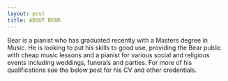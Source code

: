 ```yaml
---
layout: post
title: ABOUT BEAR
---
```


Bear is a pianist who has graduated recently with a Masters degree in Music. He is looking to put his skills to good use, providing the Bear public with cheap music lessons and a pianist for various social and religious events including weddings, funerals and parties. For more of his qualifications see the below post for his CV and other credentials.
